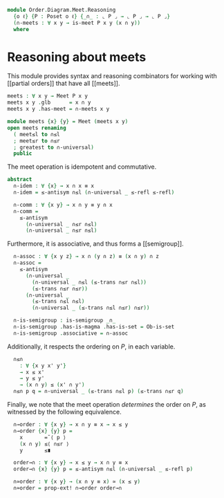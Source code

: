<!--
```agda
open import Algebra.Semigroup
open import Algebra.Magma

open import Cat.Prelude

open import Order.Diagram.Meet
open import Order.Base

import Order.Reasoning
```
-->

```agda
module Order.Diagram.Meet.Reasoning
  {o ℓ} {P : Poset o ℓ} {_∩_ : ⌞ P ⌟ → ⌞ P ⌟ → ⌞ P ⌟}
  (∩-meets : ∀ x y → is-meet P x y (x ∩ y))
  where
```

<!--
```agda
open Order.Reasoning P
open Meet
```
-->

# Reasoning about meets

This module provides syntax and reasoning combinators for working with
[[partial orders]] that have all [[meets]].

```agda
meets : ∀ x y → Meet P x y
meets x y .glb      = x ∩ y
meets x y .has-meet = ∩-meets x y

module meets {x} {y} = Meet (meets x y)
open meets renaming
  ( meet≤l to ∩≤l
  ; meet≤r to ∩≤r
  ; greatest to ∩-universal)
  public
```

The meet operation is idempotent and commutative.

```agda
abstract
  ∩-idem : ∀ {x} → x ∩ x ≡ x
  ∩-idem = ≤-antisym ∩≤l (∩-universal _ ≤-refl ≤-refl)

  ∩-comm : ∀ {x y} → x ∩ y ≡ y ∩ x
  ∩-comm =
    ≤-antisym
      (∩-universal _ ∩≤r ∩≤l)
      (∩-universal _ ∩≤r ∩≤l)
```

Furthermore, it is associative, and thus forms a [[semigroup]].

```agda
  ∩-assoc : ∀ {x y z} → x ∩ (y ∩ z) ≡ (x ∩ y) ∩ z
  ∩-assoc =
    ≤-antisym
      (∩-universal _
        (∩-universal _ ∩≤l (≤-trans ∩≤r ∩≤l))
        (≤-trans ∩≤r ∩≤r))
      (∩-universal _
        (≤-trans ∩≤l ∩≤l)
        (∩-universal _ (≤-trans ∩≤l ∩≤r) ∩≤r))

  ∩-is-semigroup : is-semigroup _∩_
  ∩-is-semigroup .has-is-magma .has-is-set = Ob-is-set
  ∩-is-semigroup .associative = ∩-assoc
```

Additionally, it respects the ordering on $P$, in each variable.

```agda
  ∩≤∩
    : ∀ {x y x' y'}
    → x ≤ x'
    → y ≤ y'
    → (x ∩ y) ≤ (x' ∩ y')
  ∩≤∩ p q = ∩-universal _ (≤-trans ∩≤l p) (≤-trans ∩≤r q)
```

<!--
```agda
  ∩≤∩l : ∀ {x y x'} → x ≤ x' → (x ∩ y) ≤ (x' ∩ y)
  ∩≤∩l p = ∩≤∩ p ≤-refl

  ∩≤∩r : ∀ {x y y'} → y ≤ y' → (x ∩ y) ≤ (x ∩ y')
  ∩≤∩r p = ∩≤∩ ≤-refl p
```
-->

Finally, we note that the meet operation *determines* the order on $P$,
as witnessed by the following equivalence.

```agda
  ∩→order : ∀ {x y} → x ∩ y ≡ x → x ≤ y
  ∩→order {x} {y} p =
    x       =˘⟨ p ⟩
    (x ∩ y) ≤⟨ ∩≤r ⟩
    y       ≤∎

  order→∩ : ∀ {x y} → x ≤ y → x ∩ y ≡ x
  order→∩ {x} {y} p = ≤-antisym ∩≤l (∩-universal _ ≤-refl p)

  ∩≃order : ∀ {x y} → (x ∩ y ≡ x) ≃ (x ≤ y)
  ∩≃order = prop-ext! ∩→order order→∩
```
